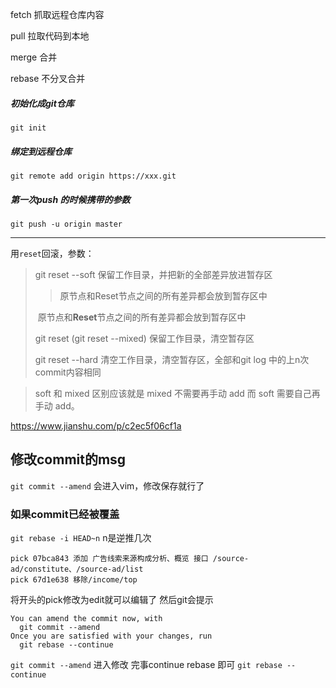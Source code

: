 fetch 抓取远程仓库内容

pull 拉取代码到本地

merge 合并

rebase 不分叉合并



##### 初始化成git仓库

`git init`

##### 绑定到远程仓库

`git remote add origin https://xxx.git`

##### 第一次push 的时候携带的参数

`git push -u origin master`



---

用` reset `回滚，参数：

> git reset --soft						  保留工作目录，并把新的全部差异放进暂存区
>
> > 原节点和Reset节点之间的所有差异都会放到暂存区中
>
> ​			原节点和**Reset**节点之间的所有差异都会放到暂存区中
>
> git reset (git reset --mixed)	保留工作目录，清空暂存区
>
> git reset --hard						 清空工作目录，清空暂存区，全部和git log 中的上n次commit内容相同

>  soft 和 mixed 区别应该就是 mixed 不需要再手动 add 而 soft 需要自己再手动 add。



https://www.jianshu.com/p/c2ec5f06cf1a



## 修改commit的msg
`git commit --amend` 
会进入vim，修改保存就行了
### 如果commit已经被覆盖
`git rebase -i HEAD~n` n是逆推几次
```
pick 07bca843 添加 广告线索来源构成分析、概览 接口 /source-ad/constitute、/source-ad/list
pick 67d1e638 移除/income/top
```
将开头的pick修改为edit就可以编辑了
然后git会提示
```
You can amend the commit now, with
  git commit --amend
Once you are satisfied with your changes, run
  git rebase --continue
```
`git commit --amend` 进入修改
完事continue rebase 即可
`git rebase --continue`